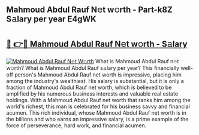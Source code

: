 ## Mahmoud Abdul Rauf N𝚎t w𝚘rth - Part-k8Z S𝚊lary per year E4gWK

# <h2><a href="http://gc1cwaf.nevu.top/?p=Mahmoud+Abdul+Rauf">🔗 👉🔴 Mahmoud Abdul Rauf N𝚎t w𝚘rth - S𝚊lary</a></h2>

[![Mahmoud Abdul Rauf N𝚎t W𝚘rth](https://i.imgur.com/Oavwk0R.jpeg)](http://gc1cwaf.nevu.top/?p=Mahmoud+Abdul+Rauf)
What is Mahmoud Abdul Rauf n𝚎t w𝚘rth? What is Mahmoud Abdul Rauf s𝚊lary per year?
This financially well-off person's Mahmoud Abdul Rauf net worth is impressive, placing him among the industry's wealthiest. His salary is substantial, but it is only a fraction of Mahmoud Abdul Rauf net worth, which is believed to be amplified by his numerous business interests and valuable real estate holdings. With a Mahmoud Abdul Rauf net worth that ranks him among the world's richest, this man is celebrated for his business savvy and financial acumen. This rich individual, whose Mahmoud Abdul Rauf net worth is in the billions and who earns an impressive salary, is a prime example of the force of perseverance, hard work, and financial acumen.
